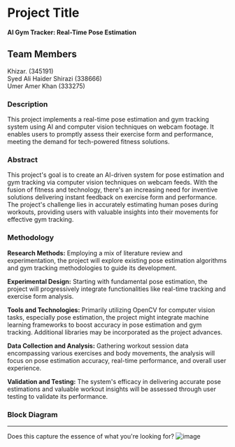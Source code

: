 # Project Title

**AI Gym Tracker: Real-Time Pose Estimation**

## Team Members
Khizar. (345191)  
Syed Ali Haider Shirazi (338666)  
Umer Amer Khan (333275)






### Description

This project implements a real-time pose estimation and gym tracking system using AI and computer vision techniques on webcam footage. It enables users to promptly assess their exercise form and performance, meeting the demand for tech-powered fitness solutions.

### Abstract

This project's goal is to create an AI-driven system for pose estimation and gym tracking via computer vision techniques on webcam feeds. With the fusion of fitness and technology, there's an increasing need for inventive solutions delivering instant feedback on exercise form and performance. The project's challenge lies in accurately estimating human poses during workouts, providing users with valuable insights into their movements for effective gym tracking.

### Methodology

**Research Methods:** Employing a mix of literature review and experimentation, the project will explore existing pose estimation algorithms and gym tracking methodologies to guide its development.

**Experimental Design:** Starting with fundamental pose estimation, the project will progressively integrate functionalities like real-time tracking and exercise form analysis.

**Tools and Technologies:** Primarily utilizing OpenCV for computer vision tasks, especially pose estimation, the project might integrate machine learning frameworks to boost accuracy in pose estimation and gym tracking. Additional libraries may be incorporated as the project advances.

**Data Collection and Analysis:** Gathering workout session data encompassing various exercises and body movements, the analysis will focus on pose estimation accuracy, real-time performance, and overall user experience.

**Validation and Testing:** The system's efficacy in delivering accurate pose estimations and valuable workout insights will be assessed through user testing to validate its performance.

### Block Diagram

---

Does this capture the essence of what you're looking for?
![image](https://github.com/khizzarr/Khizar_BEE12A_GymTracker/assets/153348914/4f192bd0-978f-4800-8969-529891b4a192)

